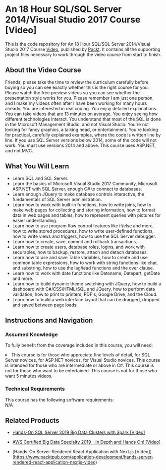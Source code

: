 # An 18 Hour SQL/SQL Server 2014/Visual Studio 2017 Course [Video]
This is the code repository for An 18 Hour SQL/SQL Server 2014/Visual Studio 2017 Course [Video](https://www.packtpub.com/application-development/18-hour-sqlsql-server-2014visual-studio-2017-course-video), published by [Packt](https://www.packtpub.com/?utm_source=github). It contains all the supporting project files necessary to work through the video course from start to finish.

## About the Video Course
Friends, please take the time to review the curriculum carefully before buying so you can see exactly whether this is the right course for you. Please watch the free preview videos so you can see whether the presentation style works for you. Please remember I am just one person, and I make my videos often after I have been working for many hours already. You are interested in real coding. You enjoy detailed explanations. You can take videos that are 13 minutes on average. You enjoy seeing how different technologies interact. You understand that most of the SQL is done in the Microsoft Management Studio, and not Visual Studio. You're not looking for fancy graphics, a talking head, or entertainment. You're looking for practical, carefully explained examples, where the code is written line by line. If you use SQL Server versions below 2014, some of the code will not work. You must use versions 2014 and above. This course uses ASP.NET, and not MVC.

<H2>What You Will Learn</H2>
<DIV class=book-info-will-learn-text>
<UL>
<LI>Learn SQL and SQL Server. </LI>
<LI>Learn the basics of Microsoft Visual Studio 2017 Community, Microsoft ASP.NET with SQL Server, enough C# to connect to databases.</LI>
<LI>Learn enough JQuery to make database controls interactive, the fundamentals of SQL Server administration.</LI>
<LI>Learn how to work with built-in functions, how to write joins, how to make web pages for collecting and storing information, how to format data in web pages and tables, how to represent queries with pictures for easier understanding.</LI>
<LI>Learn how to use program flow control features like if/else and more, how to write stored procedures, how to write user-defined functions, how to write views and triggers, how to use the SQL Server debugger.</LI>
<LI>Learn how to create, save, commit and rollback transactions.</LI>
<LI>Learn how to create users, database roles, logins, and work with securables, how to backup, restore, attach and detach databases.</LI>
<LI>Learn how to use and save Table variables, how to create and use common table expressions, how to work with string functions like char, and substring, how to use the lag/lead functions and the over clause. </LI>
<LI>Learn how to work with date functions like Datename, Datepart, getDate and more.</LI>
<LI>Learn how to build dynamic theme switching with JQuery, how to build a dashboard with C#/CSS/HTML/SQL and JQuery, how to perform data validation, how to print to printers, PDF's, Google Drive, and the Cloud.</LI>
<LI>Learn how to build a web interface layout that can be dragged, dropped and saved between page loads.</LI>
</UL></DIV>

## Instructions and Navigation
### Assumed Knowledge
To fully benefit from the coverage included in this course, you will need:<br/>
<DIV class=book-info-will-learn-text>
<LI> This course is for those who appreciate fine levels of detail, for SQL Server novices, for ASP.NET novices, for Visual Studio novices. This course is intended for those who are intermediate or above in C#. This course is not for those who want to be entertained. This course is not for those who want 5 minutes videos.</LI>
</UL><DIV>

### Technical Requirements
This course has the following software requirements:<br/>
N/A

## Related Products
* [Hands-On SQL Server 2019 Big Data Clusters with Spark [Video]](https://www.packtpub.com/big-data-and-business-intelligence/hands-sql-server-2019-big-data-clusters-spark-video)

* [AWS Certified Big Data Specialty 2019 - In Depth and Hands On! [Video]](https://www.packtpub.com/application-development/aws-certified-big-data-specialty-2019-depth-and-hands-video)

* [Hands-On Server-Rendered React Application with Next.js [Video]] (https://www.packtpub.com/application-development/hands-server-rendered-react-application-nextjs-video)
